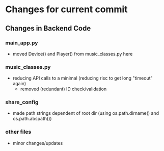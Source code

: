 # Changes for current commit

## Changes in Backend Code

### main_app.py
- moved Device() and Player() from music_classes.py here
   
### music_classes.py
- reducing API calls to a minimal (reducing risc to get long "timeout" again)
  - removed (redundant) ID check/validation

[//]: # (### database_access.py)
 
### share_config
- made path strings dependent of root dir (using os.path.dirname() and os.path.abspath())

[//]: # (### analysis.py)


[//]: # (## Changes in Frontend Code)
[//]: # (- minor changes/updates)

### other files
- minor changes/updates